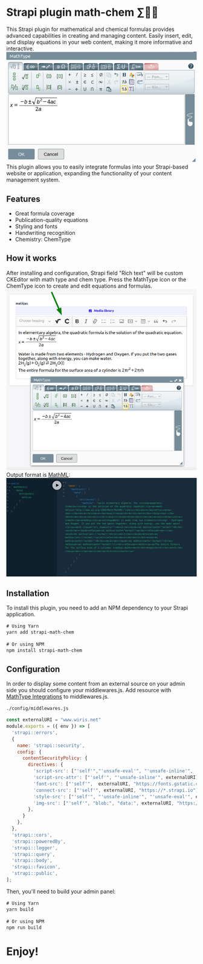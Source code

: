 # Strapi plugin math-chem ∑🧪✨
This Strapi plugin for mathematical and chemical formulas provides advanced capabilities in creating and managing content. Easily insert, edit, and display equations in your web content, making it more informative and interactive. 
![img](https://raw.githubusercontent.com/devios327/strapi-math-chem/main/mathtype-panel-min.png)
This plugin allows you to easily integrate formulas into your Strapi-based website or application, expanding the functionality of your content management system.

## Features
- Great formula coverage
- Publication-quality equations
- Styling and fonts
- Handwriting recognition
- Chemistry: ChemType

## How it works
After installing and configuration, Strapi field "Rich text" will be custom CKEditor with math type and chem type.
Press the MathType icon or the ChemType icon to create and edit equations and formulas.
![img](https://raw.githubusercontent.com/devios327/strapi-math-chem/main/mathtype-editor-1-min.png)
Output format is [MathML](https://developer.mozilla.org/ru/docs/Web/MathML):
![img](https://raw.githubusercontent.com/devios327/strapi-math-chem/main/output-mathml-min.png)


## Installation
To install this plugin, you need to add an NPM dependency to your Strapi application.

```console
# Using Yarn
yarn add strapi-math-chem

# Or using NPM
npm install strapi-math-chem
```

## Configuration
In order to display some content from an external source on your admin side you should configure your middlewares.js. Add resource with [MathType Integrations](https://docs.wiris.com/mathtype/?lang=en) to middlewares.js.
```
./config/middlewares.js
```

```js
const externalURI = "www.wiris.net"
module.exports = ({ env }) => [
  'strapi::errors',
  {
    name: 'strapi::security',
    config: {
      contentSecurityPolicy: {
        directives: {
          'script-src': ["'self'","'unsafe-eval'", "'unsafe-inline'",  externalURI],
          'script-src-attr': ["'self'", "'unsafe-inline'", externalURI],
          'font-src': ["'self'",  externalURI, "https://fonts.gstatic.com", "https://cdnjs.cloudflare.com"],
          'connect-src': ["'self'", externalURI, "https://*.strapi.io"],
          'style-src': ["'self'", "'unsafe-inline'", "'unsafe-eval'", externalURI, "https://fonts.googleapis.com", "https://cdnjs.cloudflare.com", "http://cdn.jsdelivr.net"],
          'img-src': ["'self'", "blob:", "data:", externalURI, "https://*.strapi.io"],
        },
      }
    },
  },
  'strapi::cors',
  'strapi::poweredBy',
  'strapi::logger',
  'strapi::query',
  'strapi::body',
  'strapi::favicon',
  'strapi::public',
];     
```

Then, you'll need to build your admin panel:
```console
# Using Yarn
yarn build

# Or using NPM
npm run build
```

# Enjoy!
